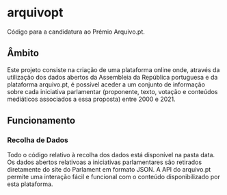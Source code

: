 # arquivopt
Código para a candidatura ao Prémio Arquivo.pt.

## Âmbito
Este projeto consiste na criação de uma plataforma online onde, através da utilização dos dados abertos da Assembleia da República portuguesa e da plataforma arquivo.pt, é possível aceder a um conjunto de informação sobre cada iniciativa parlamentar (proponente, texto, votação e conteúdos mediáticos associados a essa proposta) entre 2000 e 2021.

## Funcionamento

### Recolha de Dados

Todo o código relativo à recolha dos dados está disponível na pasta data. Os dados abertos relativoas a iniciativas parlamentares são retirados diretamente do site do Parlament em formato JSON. A API do arquivo.pt permite uma interação fácil e funcional com o conteúdo disponibilizado por esta plataforma.